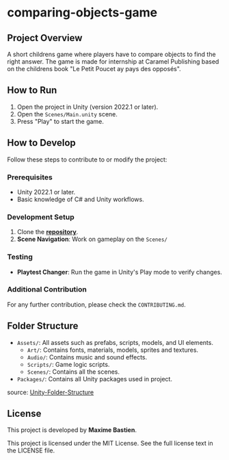 # comparing-objects-game
## Project Overview
A short childrens game where players have to compare objects to find the right answer.
The game is made for internship at Caramel Publishing based on the childrens book "Le Petit Poucet ay pays des opposés".

## How to Run
1. Open the project in Unity (version 2022.1 or later).
2. Open the `Scenes/Main.unity` scene.
3. Press "Play" to start the game.

## How to Develop
Follow these steps to contribute to or modify the project:
### Prerequisites
 - Unity 2022.1 or later.
 - Basic knowledge of C# and Unity workflows.
### Development Setup
1. Clone the [**repository**](https://github.com/MaximeBastien04/comparing-objects-game).
2. **Scene Navigation**: Work on gameplay on the `Scenes/`
### Testing
- **Playtest Changer**: Run the game in Unity's Play mode to verify changes.
### Additional Contribution
For any further contribution, please check the `CONTRIBUTING.md`.

## Folder Structure
- `Assets/`: All assets such as prefabs, scripts, models, and UI elements.
  - `Art/`: Contains fonts, materials, models, sprites and textures.
  - `Audio/`: Contains music and sound effects.
  - `Scripts/`: Game logic scripts.
  - `Scenes/`: Contains all the scenes.
- `Packages/`: Contains all Unity packages used in project.

source: [Unity-Folder-Structure](https://unity.com/how-to/organizing-your-project)

## License
This project is developed by **Maxime Bastien**.

This project is licensed under the MIT License. See the full license text in the LICENSE file.